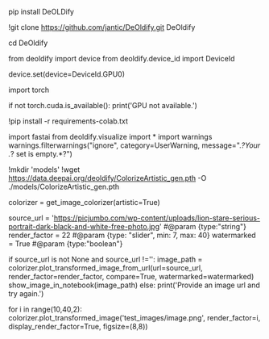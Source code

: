 pip install DeOLDify

!git clone https://github.com/jantic/DeOldify.git DeOldify 

cd DeOldify


from deoldify import device
from deoldify.device_id import DeviceId

device.set(device=DeviceId.GPU0)

import torch

if not torch.cuda.is_available():
    print('GPU not available.')


!pip install -r requirements-colab.txt

import fastai
from deoldify.visualize import *
import warnings
warnings.filterwarnings("ignore", category=UserWarning, message=".*?Your .*? set is empty.*?")


!mkdir 'models'
!wget https://data.deepai.org/deoldify/ColorizeArtistic_gen.pth -O ./models/ColorizeArtistic_gen.pth

colorizer = get_image_colorizer(artistic=True)

source_url = 'https://picjumbo.com/wp-content/uploads/lion-stare-serious-portrait-dark-black-and-white-free-photo.jpg' #@param {type:"string"}
render_factor = 22  #@param {type: "slider", min: 7, max: 40}
watermarked = True #@param {type:"boolean"}


if source_url is not None and source_url !='':
    image_path = colorizer.plot_transformed_image_from_url(url=source_url, render_factor=render_factor, compare=True, watermarked=watermarked)
    show_image_in_notebook(image_path)
else:
    print('Provide an image url and try again.')

 
for i in range(10,40,2):
    colorizer.plot_transformed_image('test_images/image.png', render_factor=i, display_render_factor=True, figsize=(8,8))
